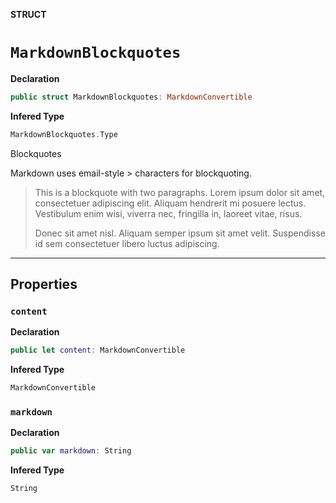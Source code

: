 **STRUCT**
# `MarkdownBlockquotes`

**Declaration**
```swift
public struct MarkdownBlockquotes: MarkdownConvertible
```

**Infered Type**
```swift
MarkdownBlockquotes.Type
```

Blockquotes

Markdown uses email-style > characters for blockquoting.

> This is a blockquote with two paragraphs. Lorem ipsum dolor sit amet,
> consectetuer adipiscing elit. Aliquam hendrerit mi posuere lectus.
> Vestibulum enim wisi, viverra nec, fringilla in, laoreet vitae, risus.
>
> Donec sit amet nisl. Aliquam semper ipsum sit amet velit. Suspendisse
> id sem consectetuer libero luctus adipiscing.

--------------------

## Properties
### `content`

**Declaration**
```swift
public let content: MarkdownConvertible
```

**Infered Type**
```swift
MarkdownConvertible
```



### `markdown`

**Declaration**
```swift
public var markdown: String
```

**Infered Type**
```swift
String
```



